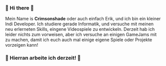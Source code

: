 ### 👋 Hi there 👋
Mein Name is **Crimsonshade** oder auch einfach Erik, und ich bin ein kleiner Indi Developer. Ich studiere gerade Informatik, und versuche mit meinen neu erlerneten Skills, eingene Videospiele zu entwickeln. Derzeit hab ich leider nichts zum vorweisen, aber ich versuche an einigen GameJams mit zu machen, damit ich euch auch mal einige eigene Spiele oder Projekte vorzeigen kann! </br>

### 🔭 Hierran arbeite ich derzeit! 🔭

<!--
**crimsonshade/crimsonshade** is a ✨ _special_ ✨ repository because its `README.md` (this file) appears on your GitHub profile.

Here are some ideas to get you started:

- 🔭 I’m currently working on ...
- 🌱 I’m currently learning ...
- 👯 I’m looking to collaborate on ...
- 🤔 I’m looking for help with ...
- 💬 Ask me about ...
- 📫 How to reach me: ...
- 😄 Pronouns: ...
- ⚡ Fun fact: ...
-->
